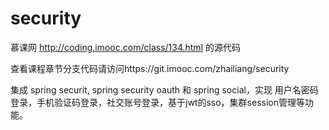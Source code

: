 # security

慕课网 http://coding.imooc.com/class/134.html 的源代码

查看课程章节分支代码请访问https://git.imooc.com/zhailiang/security

集成 spring securit, spring security oauth 和 spring social，实现 用户名密码登录，手机验证码登录，社交账号登录，基于jwt的sso，集群session管理等功能。
